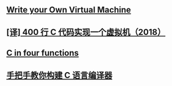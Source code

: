 ## [Write your Own Virtual Machine](https://justinmeiners.github.io/lc3-vm/)

## [[译] 400 行 C 代码实现一个虚拟机（2018）](https://arthurchiao.github.io/blog/write-your-own-virtual-machine-zh/)

## [C in four functions](https://github.com/rswier/c4)

## [手把手教你构建 C 语言编译器](https://lotabout.me/2015/write-a-C-interpreter-0/)
